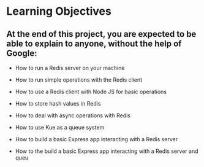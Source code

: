 # Learning Objectives
## At the end of this project, you are expected to be able to explain to anyone, without the help of Google:

* How to run a Redis server on your machine

* How to run simple operations with the Redis client

* How to use a Redis client with Node JS for basic operations

* How to store hash values in Redis

* How to deal with async operations with Redis

* How to use Kue as a queue system

* How to build a basic Express app interacting with a Redis server

* How to the build a basic Express app interacting with a Redis server and queu